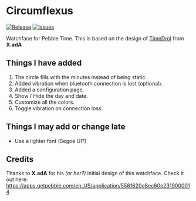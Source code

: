 # Circumflexus

[![Release](https://img.shields.io/badge/release-1.0-brightgreen.svg?style=flat-square)](https://apps.getpebble.com/applications/55829887389bcc0b0f00007c)
[![Issues](https://img.shields.io/github/issues/Robinhuett/Circumflexus.svg?style=flat-square)](https://github.com/Robinhuett/Circumflexus/issues)

Watchface for Pebble Time. This is based on the design of [TimeDrol](https://apps.getpebble.com/en_US/application/5581620e8ec60e2319000014) from **X.adA**

## Things I have added

1. The circle fills with the minutes instead of being static.
2. Added vibration when bluetooth connection is lost (optional).
3. Added a configuration page.
  1. Show / Hide the day and date.
  2. Customize all the colors.
  3. Toggle vibration on connection loss.

## Things I may add or change late

* Use a lighter font (Segoe UI?)

## Credits

Thanks to **X.adA** for his *(or her?)* initial design of this watchface. Check it out here: https://apps.getpebble.com/en_US/application/5581620e8ec60e2319000014